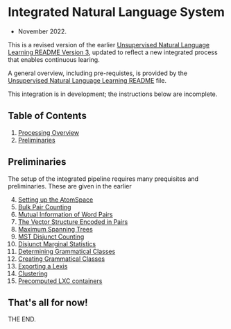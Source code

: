 
Integrated Natural Language System
==================================
* November 2022.

This is a revised version of the earlier [Unsupervised Natural Language
Learning README Version 3](./attic/run-v3/README-Natural-v3.md), updated
to reflect a new integrated process that enables continuous learing.

A general overview, including pre-requistes, is provided by the
[Unsupervised Natural Language Learning README](./README-Natural.md) file.

This integration is in development; the instructions below are incomplete.


Table of Contents
------------------
1. [Processing Overview](#processing-overview)
2. [Preliminaries](#preliminaries)

Preliminaries
-------------
The setup of the integrated pipeline requires many prequisites and
preliminaries. These are given in the earlier

4. [Setting up the AtomSpace](#setting-up-the-atomspace)
5. [Bulk Pair Counting](#bulk-pair-counting)
6. [Mutual Information of Word Pairs](#mutual-information-of-word-pairs)
7. [The Vector Structure Encoded in Pairs](#the-vector-structure-encoded-in-pairs)
8. [Maximum Spanning Trees](#maximum-spanning-trees)
9. [MST Disjunct Counting](#mst-disjunct-counting)
10. [Disjunct Marginal Statistics](#disjunct-marginal-statistics)
11. [Determining Grammatical Classes](#determining-grammatical-classes)
12. [Creating Grammatical Classes](#creating-grammatical-classes)
13. [Exporting a Lexis](#exporting-a-lexis)
14. [Clustering](#clustering)
16. [Precomputed LXC containers](#precomputed-lxc-containers)


That's all for now!
-------------------
THE END.
